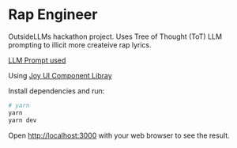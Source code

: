 # Rap Engineer

OutsideLLMs hackathon project. Uses Tree of Thought (ToT) LLM prompting to illicit more createive rap lyrics.

[LLM Prompt used](https://rentry.co/7hwb9)

Using [Joy UI Component Libray](https://mui.com/joy-ui/getting-started/)

Install dependencies and run:

```bash
# yarn
yarn
yarn dev
```

Open [http://localhost:3000](http://localhost:3000) with your web browser to see the result.
